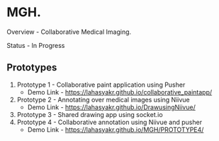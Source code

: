 # MGH.

Overview - Collaborative Medical Imaging.

Status - In Progress

## Prototypes
  1. Prototype 1 - Collaborative paint application using Pusher
       * Demo Link - https://lahasyakr.github.io/collaborative_paintapp/
  2. Prototype 2 - Annotating over medical images using Niivue
       * Demo Link - https://lahasyakr.github.io/DrawusingNiivue/
  3. Prototype 3 - Shared drawing app using socket.io
  4. Prototype 4 - Collaborative annotation using Niivue and pusher
        * Demo Link - https://lahasyakr.github.io/MGH/PROTOTYPE4/
